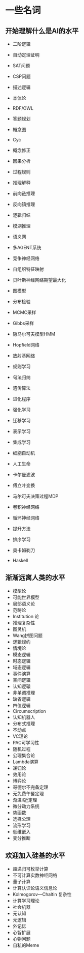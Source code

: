 # 一些名词


## 开始理解什么是AI的水平


- 二阶逻辑
- 自动定理证明
- SAT问题
- CSP问题
- 描述逻辑


- 本体论
- RDF/OWL
- 答题规划
- 概念图
- Cyc
- 概念修正
- 因果分析
- 过程规则
- 推理解释
- 前向链推理
- 反向镇推理
- 逻辑归结
- 模湖推理
- 语义网
- 多AGENT系统
- 竞争神经网络
- 自组织特征映射
- 贝叶斯神经网络期望最大化
- 图模型
- 分布检验
- MCMC采样
- Gibbs采样
- 隐马尔可夫模型HMM
- Hopfield网络
- 放射基网络
- 规则学习
- 句法归纳
- 遗传算法
- 进化程序
- 强化学习
- 迁移学习


- 表示学习
- 集成学习
- 细胞自动机
- 人工生命
- 卡尔曼滤波
- 傅立叶变换
- 马尔可夫决策过程MDP
- 卷积神经网络
- 循环神经网络
- 提升方法
- 排序学习
- 奥卡姆剃刀
- Haskell






## 渐渐远离人类的水平


- 模型论
- 可能世界模型
- 局部语义论
- 范畴论
- Institution 论
- 推理复杂性
- 图灵机
- Wang拼图问题
- 逻辑规约
- 情境论
- 模态逻辑
- 时态逻辑
- 域态逻辑
- 事件演算
- 空间逻辑
- 认知逻辕
- 非单调推理
- 缺省逻辑
- 四值逻辑
- Circumscription
- 认知机器人
- 分布式推理
- 不动点
- VC理论
- PAC可学习性
- 随机过程
- 公理集合论
- Lambda演算	
- 递归论
- 效用论
- 博弈论
- 哥德尔不完备定理
- 无免费午餐定理
- 渐进il近定理
- 微分动力系统
- 势函数
- 选择公理
- 流形学习
- 低维嵌入
- 变分推断	


## 欢迎加入硅基的水平

- 超递归可枚举计算
- 不可计算实数神经网络
- 量子计算
- 计算认识论语义信息论
- Kolmogorov—Chaltin 复杂性
- 计算学习理论
- 社会机器
- 元认知
- 元逻辑
- 外记忆
- 心智扩展
- 心物问题
- 自私的Meme






